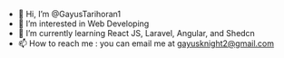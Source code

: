- 👋 Hi, I’m @GayusTarihoran1
- 👀 I’m interested in Web Developing
- 🌱 I’m currently learning React JS, Laravel, Angular, and Shedcn
- 📫 How to reach me : you can email me at gayusknight2@gmail.com

<!---
GayusTarihoran1/GayusTarihoran1 is a ✨ special ✨ repository because its `README.md` (this file) appears on your GitHub profile.
You can click the Preview link to take a look at your changes.
--->
